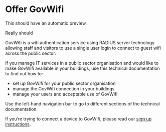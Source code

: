 # Offer GovWifi

This should have an automatic preview.

Really should

GovWifi is a wifi authentication service using RADIUS server technology allowing staff and visitors to use a single user login to connect to guest wifi across the public sector.

If you manage IT services in a public sector organisation and would like to make GovWifi available in your buildings, use this technical documentation to find out how to:

- set up GovWifi for your public sector organisation
- manage the GovWifi connection in your buildings
- manage your users and acceptable use of GovWifi

Use the left-hand navigation bar to go to different sections of the technical documentation.

If you’re trying to connect a device to GovWifi, please read our [sign up instructions](https://www.wifi.service.gov.uk/about-govwifi/connect-to-govwifi/).
